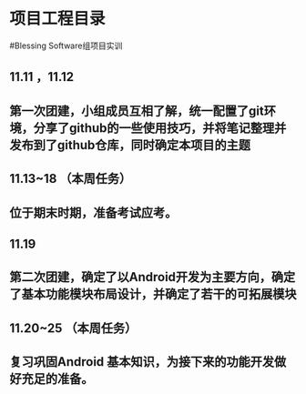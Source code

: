 # 项目工程目录
#Blessing Software组项目实训

## 11.11 ，11.12
## 第一次团建，小组成员互相了解，统一配置了git环境，分享了github的一些使用技巧，并将笔记整理并发布到了github仓库，同时确定本项目的主题

## 11.13~18 （本周任务）
## 位于期末时期，准备考试应考。

## 11.19
## 第二次团建，确定了以Android开发为主要方向，确定了基本功能模块布局设计，并确定了若干的可拓展模块

## 11.20~25 （本周任务）
## 复习巩固Android 基本知识，为接下来的功能开发做好充足的准备。

